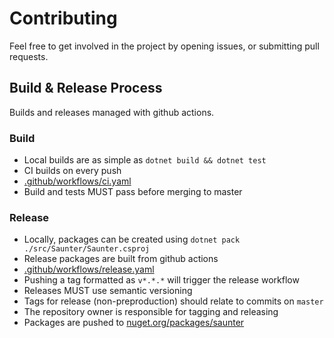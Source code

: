 # Contributing

Feel free to get involved in the project by opening issues, or submitting pull requests.


## Build & Release Process

Builds and releases managed with github actions.

### Build

* Local builds are as simple as `dotnet build && dotnet test`
* CI builds on every push
* [.github/workflows/ci.yaml](./.github/workflows/ci.yaml)
* Build and tests MUST pass before merging to master

### Release

* Locally, packages can be created using `dotnet pack ./src/Saunter/Saunter.csproj`
* Release packages are built from github actions
* [.github/workflows/release.yaml](./.github/workflows/release.yaml)
* Pushing a tag formatted as `v*.*.*` will trigger the release workflow
* Releases MUST use semantic versioning
* Tags for release (non-preproduction) should relate to commits on `master`
* The repository owner is responsible for tagging and releasing
* Packages are pushed to [nuget.org/packages/saunter](https://www.nuget.org/packages/saunter)

